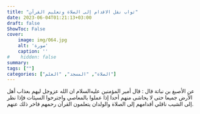 ```yaml
---
title: "ثواب نقل الاقدام إلى الصلاة وتعليم القرآن"
date: 2023-06-04T01:21:13+03:00
draft: false
ShowToc: False
cover:
    image: img/064.jpg
    alt: 'صورة'
    caption: ''
#    hidden: false
summary: 
tags: [""]
categories: ["الصلاة", "المسجد", "العلم"]
---
```

عن
الأصبغ بن نباتة قال : قال أمير المؤمنين عليه‌السلام ان الله عزوجل ليهم بعذاب
أهل الأرض جميعا حتى لا يحاشى منهم أحدا إذا عملوا بالمعاصي واجترحوا
السيئات فإذا نظر إلى الشيب ناقلي أقدامهم إلى الصلاة والولدان يتعلمون
القرآن رحمهم فاخر ذلك عنهم.

